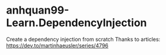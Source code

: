 # anhquan99-Learn.DependencyInjection
Create a dependency injection from scratch
Thanks to articles: https://dev.to/martinhaeusler/series/4796
